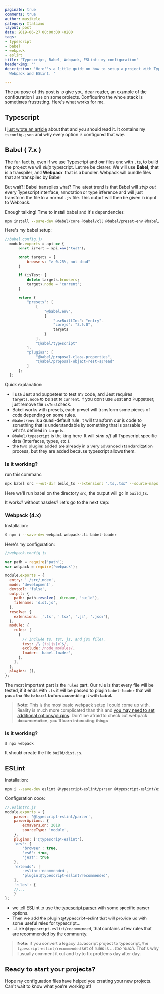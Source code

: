 ```yaml
---
paginate: true
comments: true
author: musikele
category: Italiano
layout: post
date: 2019-06-27 00:00:00 +0200
tags:
- typescript
- babel
- webpack
- eslint
title: 'Typescript, Babel, Webpack, ESLint: my configuration'
header-img: ''
description: 'Here''s a little guide on how to setup a project with Typescript, Babel,
  Webpack and ESLint. '

---
```

The purpose of this post is to give you, dear reader, an example of the configuration I use on some projects. Configuring the whole stack is sometimes frustrating. Here's what works for me.

## Typescript

I [just wrote an article](https://michelenasti.com/2019/06/24/typescript-why-so-complicated.html) about that and you should read it. It contains my `tsconfig.json` and why every option is configured that way.

## Babel ( 7.x )

The fun fact is, even if we use Typescript and our files end with `.ts`, to build the project we will _skip_ typescript. Let me be clearer. We will use **Babel**, that is a transpiler, and **Webpack**, that is a bundler. Webpack will bundle files that are transpiled by Babel.

But wait?! Babel transpiles what? The latest trend is that Babel will _strip out_ every Typescript interface, annotation or type inference and will just transform the file to a normal `.js` file. This output will then be given in input to Webpack.

Enough talking! Time to install babel and it's dependencies:

```bash
npm install --save-dev @babel/core @babel/cli @babel/preset-env @babel/plugin-proposal-class-properties @babel/plugin-proposal-object-rest-spread @babel/preset-typescript
```

Here's my babel setup:

```javascript
//babel.config.js
  module.exports = api => {
      const isTest = api.env('test');

      const targets = {
          browsers: "> 0.25%, not dead"
      }

      if (isTest) {
          delete targets.browsers;
          targets.node = "current";
      }

      return {
          "presets": [
              [
                  "@babel/env",
                  {
                      "useBuiltIns": "entry",
                      "corejs": "3.0.0",
                      targets
                  }
              ],
              "@babel/typescript"
          ],
          "plugins": [
              "@babel/proposal-class-properties",
              "@babel/proposal-object-rest-spread"
          ]
      };
  };
```

Quick explanation:

* I use Jest and puppeteer to test my code, and Jest requires `targets.node` to be set to `current`. If you don't use Jest and Puppeteer, just remove the `isTest`check.
* Babel works with presets, each preset will transform some pieces of code depending on some rules.
* `@babel/env` is a quasi-default rule, it will transform our js code to something that is understandable by something that is parsable by what's defined in `targets`.
* `@babel/typescript` is the king here. It will _strip off_ all Typescript specific data (interfaces, types, etc.).
* the two plugins added are already in a very advanced standardization process, but they are added because typescript allows them.

### Is it working? 

run this command:

```bash
npx babel src --out-dir build_ts --extensions ".ts,.tsx" --source-maps inline
```

Here we'll run babel on the directory `src`, the output will go in `build_ts`_._

It works? without hassles? Let's go to the next step:

### Webpack (4.x)

Installation:

```bash
$ npm i --save-dev webpack webpack-cli babel-loader
```

Here's my configuration:

```javascript
//webpack.config.js

var path = require('path');
var webpack = require('webpack');

module.exports = {
  entry: './src/index',
  mode: 'development',
  devtool: 'false',
  output: {
    path: path.resolve(__dirname, 'build'),
    filename: 'dist.js',
  },
  resolve: {
    extensions: ['.ts', '.tsx', '.js', '.json'],
  },
  module: {
    rules: [
      {
        // Include ts, tsx, js, and jsx files.
        test: /\.(ts|js)x?$/,
        exclude: /node_modules/,
        loader: 'babel-loader',
      },
    ],
  },
  plugins: [],
};
```

The most important part is the `rules` part. Our rule is that every file will be tested, if it ends with `.ts` it will be passed to plugin `babel-loader` that will pass the file to `babel` before assembling it with babel.

> **Note**: This is the most basic webpack setup I could come up with. Reality is much more complicated than this and [you may need to set additional options/plugins](https://webpack.js.org/configuration/output/). Don't be afraid to check out webpack documentation, you'll learn interesting things 

### Is it working?

```bash
$ npx webpack
```

It should create the file `build/dist.js`.

## ESLint

Installation: 

```bash
npm i --save-dev eslint @typescript-eslint/parser @typescript-eslint/eslint-plugin
```

Configuration code: 

```javascript
//.eslintrc.js
module.exports = {
    parser: '@typescript-eslint/parser',
    parserOptions: {
        ecmaVersion: 2018,
        sourceType: 'module',
    },
    plugins: ['@typescript-eslint'],
    'env': {
        'browser': true,
        'es6': true,
        'jest': true
    },
    'extends': [
        'eslint:recommended',
        'plugin:@typescript-eslint/recommended',
    ],
    'rules': {
    //...
    }
};
```

* we tell ESLint to use the [typescript parser](https://www.npmjs.com/package/@typescript-eslint/parser) with some specific parser options. 
* Then we add the plugin @typescript-eslint that will provide us with some useful rules for typescript... 
* ...Like `@typescript-eslint/recommended`, that contains a few rules that are recommended by the community.

> **Note**: if you convert a legacy Javascript project to typescript, the `typescript-eslint/recommended` set of rules is ... _too much_. That's why I usually comment it out and try to fix problems day after day. 

## Ready to start your projects? 

Hope my configuration files have helped you creating your new projects. Can't wait to know what you're working at! 